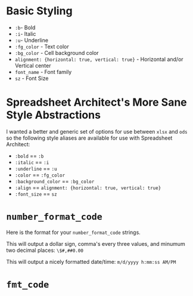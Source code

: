 # Basic Styling
- `:b`- Bold
- `:i`- Italic
- `:u`- Underline
- `:fg_color` - Text color
- `:bg_color` - Cell background color
- `alignment: {horizontal: true, vertical: true}` - Horizontal and/or Vertical center
- `font_name` - Font family
- `sz` - Font Size


# Spreadsheet Architect's More Sane Style Abstractions
I wanted a better and generic set of options for use between `xlsx` and `ods` so the following style aliases are available for use with Spreadsheet Architect:

- `:bold` == `:b`
- `:italic` == `:i`
- `:underline` == `:u`
- `:color` == `:fg_color`
- `:background_color` == `:bg_color`
- `:align` == `alignment: {horizontal: true, vertical: true}`
- `:font_size` == `sz`


# `number_format_code`
Here is the format for your `number_format_code` strings. 

This will output a dollar sign, comma's every three values, and minumum two decimal places: `\$#,##0.00`

This will output a nicely formatted date/time: `m/d/yyyy h:mm:ss AM/PM`


# `fmt_code`
